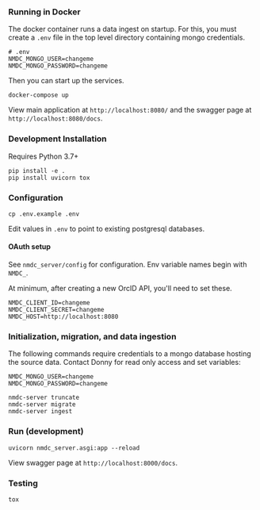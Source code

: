 ### Running in Docker

The docker container runs a data ingest on startup.  For this, you must
create a `.env` file in the top level directory containing mongo credentials.
```
# .env
NMDC_MONGO_USER=changeme
NMDC_MONGO_PASSWORD=changeme
```

Then you can start up the services.
```
docker-compose up
```

View main application at `http://localhost:8080/` and the swagger page at `http://localhost:8080/docs`.


### Development Installation

Requires Python 3.7+

```
pip install -e .
pip install uvicorn tox
```

### Configuration

```
cp .env.example .env
```

Edit values in `.env` to point to existing postgresql databases.

#### OAuth setup

See `nmdc_server/config` for configuration.  Env variable names begin with `NMDC_`.

At minimum, after creating a new OrcID API, you'll need to set these.

```
NMDC_CLIENT_ID=changeme
NMDC_CLIENT_SECRET=changeme
NMDC_HOST=http://localhost:8080
```

### Initialization, migration, and data ingestion

The following commands require credentials to a mongo database hosting the
source data.  Contact Donny for read only access and set variables:
```
NMDC_MONGO_USER=changeme
NMDC_MONGO_PASSWORD=changeme
```

```
nmdc-server truncate
nmdc-server migrate
nmdc-server ingest
```

### Run (development)

```
uvicorn nmdc_server.asgi:app --reload
```

View swagger page at `http://localhost:8000/docs`.

### Testing
```
tox
```
